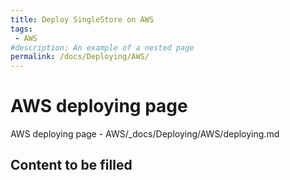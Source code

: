 ```yaml
---
title: Deploy SingleStore on AWS
tags:
 - AWS
#description: An example of a nested page
permalink: /docs/Deploying/AWS/
---
```


# AWS deploying page

AWS deploying page - AWS/_docs/Deploying/AWS/deploying.md

## Content to be filled
